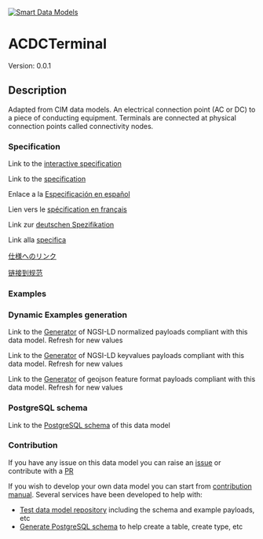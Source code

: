 [![Smart Data Models](https://smartdatamodels.org/wp-content/uploads/2022/01/SmartDataModels_logo.png "Logo")](https://smartdatamodels.org)
# ACDCTerminal
Version: 0.0.1

## Description 

Adapted from CIM data models. An electrical connection point (AC or DC) to a piece of conducting equipment. Terminals are connected at physical connection points called connectivity nodes.
### Specification

Link to the [interactive specification](https://swagger.lab.fiware.org/?url=https://smart-data-models.github.io/dataModel.EnergyCIM/ACDCTerminal/swagger.yaml)

Link to the [specification](https://github.com/smart-data-models/dataModel.EnergyCIM/blob/master/ACDCTerminal/doc/spec.md)

Enlace a la [Especificación en español](https://github.com/smart-data-models/dataModel.EnergyCIM/blob/master/ACDCTerminal/doc/spec_ES.md)

Lien vers le [spécification en français](https://github.com/smart-data-models/dataModel.EnergyCIM/blob/master/ACDCTerminal/doc/spec_FR.md)

Link zur [deutschen Spezifikation](https://github.com/smart-data-models/dataModel.EnergyCIM/blob/master/ACDCTerminal/doc/spec_DE.md)

Link alla [specifica](https://github.com/smart-data-models/dataModel.EnergyCIM/blob/master/ACDCTerminal/doc/spec_IT.md)

[仕様へのリンク](https://github.com/smart-data-models/dataModel.EnergyCIM/blob/master/ACDCTerminal/doc/spec_JA.md)

[链接到规范](https://github.com/smart-data-models/dataModel.EnergyCIM/blob/master/ACDCTerminal/doc/spec_ZH.md)
### Examples
### Dynamic Examples generation

Link to the [Generator](https://smartdatamodels.org/extra/ngsi-ld_generator.php?schemaUrl=https://raw.githubusercontent.com/smart-data-models/dataModel.EnergyCIM/master/ACDCTerminal/schema.json&email=info@smartdatamodels.org) of NGSI-LD normalized payloads compliant with this data model. Refresh for new values

Link to the [Generator](https://smartdatamodels.org/extra/ngsi-ld_generator_keyvalues.php?schemaUrl=https://raw.githubusercontent.com/smart-data-models/dataModel.EnergyCIM/master/ACDCTerminal/schema.json&email=info@smartdatamodels.org) of NGSI-LD keyvalues payloads compliant with this data model. Refresh for new values

Link to the [Generator](https://smartdatamodels.org/extra/geojson_features_generator.php?schemaUrl=https://raw.githubusercontent.com/smart-data-models/dataModel.EnergyCIM/master/ACDCTerminal/schema.json&email=info@smartdatamodels.org) of geojson feature format payloads compliant with this data model. Refresh for new values
### PostgreSQL schema

Link to the [PostgreSQL schema](https://smart-data-models.github.io/dataModel.EnergyCIM/ACDCTerminal/schema.sql) of this data model
### Contribution

 If you have any issue on this data model you can raise an [issue](https://github.com/smart-data-models/dataModel.EnergyCIM/issues)  or contribute with a [PR](https://github.com/smart-data-models/dataModel.EnergyCIM/pulls)

 If you wish to develop your own data model you can start from [contribution manual](https://bit.ly/contribution_manual). Several services have been developed to help with: 
 - [Test data model repository](https://smartdatamodels.org/index.php/data-models-contribution-api/) including the schema and example payloads, etc
 - [Generate PostgreSQL schema](https://smartdatamodels.org/index.php/sql-service/) to help create a table, create type, etc